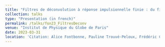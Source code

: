 ```yaml
---
title: "Filtres de déconvolution à réponse impulsionnelle finie : du filtre de Wiener à l'apprentissage"
collection: talks
type: "Presentation (in french)"
permalink: /talks/fon23_FiltresDeconv
venue: "Institut de Physique du Globe de Paris"
date: 2023-03-31
location: 'Citation: Alice Fontbonne, Pauline Trouvé-Peloux, Frédéric Champagnat, Gabriel Jobert, Guillaume Druart. Filtres de déconvolution à réponse impulsionnelle finie : du filtre de Wiener à l'apprentissage. <a href="https://www.gdr-isis.fr/index.php/reunion/490/">Journées Imagerie Optique Non-Conventionnelle</a>. (Gdr-isis, Ondes, ImaBio), March 2023, Paris, France'
---
```

